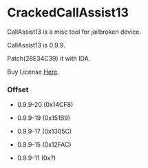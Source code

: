 # CrackedCallAssist13

CallAssist13 is a misc tool for jailbroken device.

CallAssist13 is 0.9.9.

Patch(28E34C39) it with IDA. 

Buy License [Here](http://buy.htv123.com/).

### Offset

- 0.9.9-20 (0x14CF8)

- 0.9.9-19 (0x151B9)

- 0.9.9-17 (0x1305C)

- 0.9.9-15 (0x12FAC)

- 0.9.9-11 (0x?)

